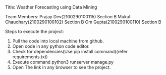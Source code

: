 Title: Weather Forecasting using Data Mining

Team Members:
Prajay Dev(2100290100115) Section B
Mukul Chaudhary(2100290100102) Section B
Om Gupta(2100290100110) Section B

Steps to execute the project:
1) Pull the code into local machine from github.
2) Open code in any python code editor.
3) Check for dependencies(Use pip install command)(refer requirements.txt)
4) Execute command python3 runserver manage.py
5) Open The link in any browser to see the project.
